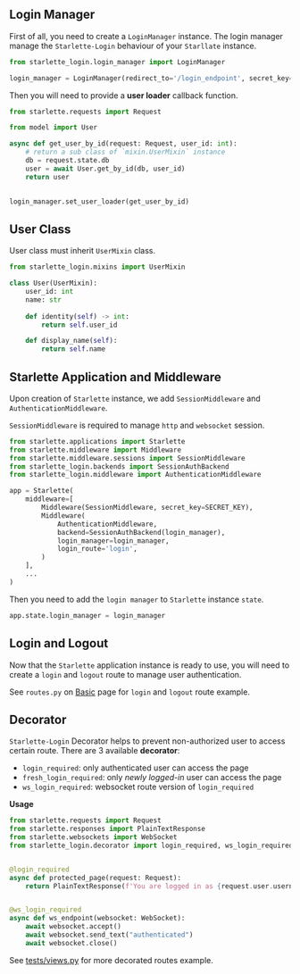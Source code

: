## Login Manager

First of all, you need to create a `LoginManager` instance.
The login manager manage the `Starlette-Login` behaviour of your `Starllate` instance.

```python
from starlette_login.login_manager import LoginManager

login_manager = LoginManager(redirect_to='/login_endpoint', secret_key=SECRET_KEY)
```

Then you will need to provide a __user loader__ callback function.

```python
from starlette.requests import Request

from model import User

async def get_user_by_id(request: Request, user_id: int):
    # return a sub class of `mixin.UserMixin` instance
    db = request.state.db
    user = await User.get_by_id(db, user_id)
    return user
    

login_manager.set_user_loader(get_user_by_id)
```

## User Class

User class must inherit `UserMixin` class.

```python
from starlette_login.mixins import UserMixin

class User(UserMixin):
    user_id: int
    name: str
    
    def identity(self) -> int:
        return self.user_id

    def display_name(self):
        return self.name
```

## Starlette Application and Middleware

Upon creation of `Starlette` instance, we add `SessionMiddleware` and `AuthenticationMiddleware`.

`SessionMiddleware` is required to manage `http` and `websocket` session.

```python
from starlette.applications import Starlette
from starlette.middleware import Middleware
from starlette.middleware.sessions import SessionMiddleware
from starlette_login.backends import SessionAuthBackend
from starlette_login.middleware import AuthenticationMiddleware

app = Starlette(
    middleware=[
        Middleware(SessionMiddleware, secret_key=SECRET_KEY),
        Middleware(
            AuthenticationMiddleware,
            backend=SessionAuthBackend(login_manager),
            login_manager=login_manager,
            login_route='login',
        )
    ],
    ...
)
```

Then you need to add the `login manager` to `Starlette` instance `state`.

```python
app.state.login_manager = login_manager
```

## Login and Logout

Now that the `Starlette` application instance is ready to use, 
you will need to create a `login` and `logout` route to manage user authentication. 

See `routes.py` on [Basic](index.md) page for `login` and `logout` route example.


## Decorator

`Starlette-Login` Decorator helps to prevent non-authorized user to access certain route.
There are 3 available __decorator__:

- `login_required`: only authenticated user can access the page
- `fresh_login_required`: only _newly logged-in_ user can access the page
- `ws_login_required`: websocket route version of `login_required`

__Usage__

```python
from starlette.requests import Request
from starlette.responses import PlainTextResponse
from starlette.websockets import WebSocket
from starlette_login.decorator import login_required, ws_login_required


@login_required
async def protected_page(request: Request):
    return PlainTextResponse(f'You are logged in as {request.user.username}')


@ws_login_required
async def ws_endpoint(websocket: WebSocket):
    await websocket.accept()
    await websocket.send_text("authenticated")
    await websocket.close()
```

See [tests/views.py](https://github.com/jockerz/Starlette-Login/blob/main/tests/views.py) for more decorated routes example.
